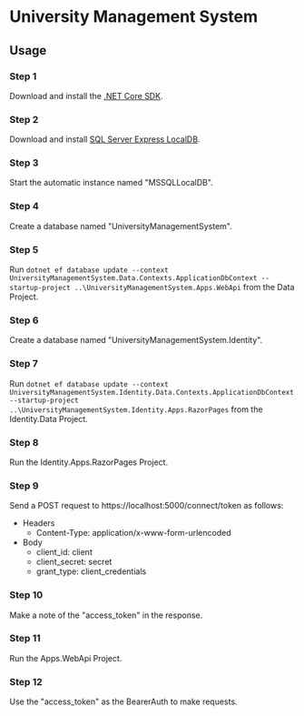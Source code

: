 # University Management System

## Usage

### Step 1

Download and install the [.NET Core SDK][dotnet-core-sdk].

### Step 2

Download and install [SQL Server Express LocalDB][sql-server].

### Step 3

Start the automatic instance named "MSSQLLocalDB".

### Step 4

Create a database named "UniversityManagementSystem".

### Step 5

Run `dotnet ef database update --context UniversityManagementSystem.Data.Contexts.ApplicationDbContext --startup-project ..\UniversityManagementSystem.Apps.WebApi` from the Data Project.

### Step 6

Create a database named "UniversityManagementSystem.Identity".

### Step 7

Run `dotnet ef database update --context UniversityManagementSystem.Identity.Data.Contexts.ApplicationDbContext --startup-project ..\UniversityManagementSystem.Identity.Apps.RazorPages` from the Identity.Data Project.

### Step 8

Run the Identity.Apps.RazorPages Project.

### Step 9

Send a POST request to https://localhost:5000/connect/token as follows:
* Headers
    * Content-Type: application/x-www-form-urlencoded
* Body
    * client_id: client
    * client_secret: secret
    * grant_type: client_credentials

### Step 10

Make a note of the "access_token" in the response.

### Step 11

Run the Apps.WebApi Project.

### Step 12

Use the "access_token" as the BearerAuth to make requests.

[dotnet-core-sdk]: https://dotnet.microsoft.com/download/dotnet-core/3.0
[sql-server]: https://www.microsoft.com/en-gb/sql-server/sql-server-downloads
